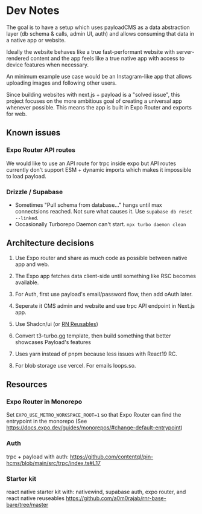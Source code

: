 # Dev Notes

The goal is to have a setup which uses payloadCMS as a data abstraction layer (db schema & calls, admin UI, auth) and allows consuming that data in a native app or website.

Ideally the website behaves like a true fast-performant website with server-rendered content and the app feels like a true native app with access to device features when necessary.

An minimum example use case would be an Instagram-like app that allows uploading images and following other users.

Since building websites with next.js + payload is a "solved issue", this project focuses on the more ambitious goal of creating a universal app whenever possible. This means the app is built in Expo Router and exports for web.

## Known issues

### Expo Router API routes

We would like to use an API route for trpc inside expo but API routes currently don't support ESM + dynamic imports which makes it impossible to load payload.

### Drizzle / Supabase

- Sometimes "Pull schema from database..." hangs until max connectsions reached. Not sure what causes it. Use `supabase db reset --linked`.
- Occasionally Turborepo Daemon can't start. `npx turbo daemon clean`

## Architecture decisions

1. Use Expo router and share as much code as possible between native app and web.

2. The Expo app fetches data client-side until something like RSC becomes available.

3. For Auth, first use payload's email/password flow, then add oAuth later.

4. Seperate it CMS admin and website and use trpc API endpoint in Next.js app.

5. Use Shadcn/ui (or [RN Reusables](https://github.com/mrzachnugent/react-native-reusables/))

6. Convert t3-turbo.gg template, then build something that better showcases Payload's features

7. Uses yarn instead of pnpm because less issues with React19 RC.

8. For blob storage use vercel. For emails loops.so.

## Resources

### Expo Router in Monorepo

Set `EXPO_USE_METRO_WORKSPACE_ROOT=1` so that Expo Router can find the entrypoint in the monorepo (See https://docs.expo.dev/guides/monorepos/#change-default-entrypoint)

### Auth

trpc + payload with auth: https://github.com/contentql/pin-hcms/blob/main/src/trpc/index.ts#L17

### Starter kit

react native starter kit with: nativewind, supabase auth, expo router, and react native reuseables https://github.com/a0m0rajab/rnr-base-bare/tree/master
